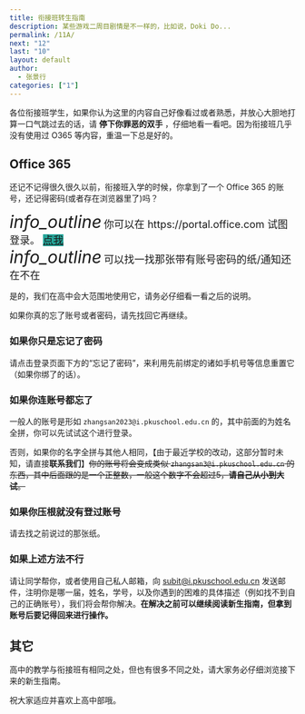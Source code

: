 ```yaml
---
title: 衔接班转生指南
description: 某些游戏二周目剧情是不一样的，比如说，Doki Do...
permalink: /11A/
next: "12"
last: "10"
layout: default
author:
  - 张景行
categories: ["1"]
---
```


各位衔接班学生，如果你认为这里的内容自己好像看过或者熟悉，并放心大胆地打算一口气跳过去的话，请 **停下你罪恶的双手** ，仔细地看一看吧。因为衔接班几乎没有使用过 O365 等内容，重温一下总是好的。

## Office  365

还记不记得很久很久以前，衔接班入学的时候，你拿到了一个 Office 365 的账号，还记得密码(或者存在浏览器里了)吗？

<div class="card-panel flex-center accent-text">
    <i style="font-size: 30px;" class="material-icons">info_outline</i>
    <span style="font-size: 18px;">你可以在 https://portal.office.com 试图登录。
    <a href="https://portal.office.com" target="_blank" normal class="pill-btn z-depth-1 white-text" style="background-color:#26a69a;" title="点我！">点我</a>
    </span>
</div>

<div class="card-panel flex-center accent-text">
    <i style="font-size: 30px;" class="material-icons">info_outline</i>
    <span style="font-size: 18px;">可以找一找那张带有账号密码的纸/通知还在不在
    </span>
</div>

<!-- > 你可以在 <https://portal.office.com> 试图登录 -->

是的，我们在高中会大范围地使用它，请务必仔细看一看之后的说明。

如果你真的忘了账号或者密码，请先找回它再继续。

### 如果你只是忘记了密码

请点击登录页面下方的“忘记了密码”，来利用先前绑定的诸如手机号等信息重置它（如果你绑了的话）。

### 如果你连账号都忘了

一般人的账号是形如 `zhangsan2023@i.pkuschool.edu.cn` 的，其中前面的为姓名全拼，你可以先试试这个进行登录。

否则，如果你的名字全拼与其他人相同，【由于最近学校的改动，这部分暂时未知，请直接**联系我们**】~~你的账号将会变成类似 `zhangsan3@i.pkuschool.edu.cn` 的东西，其中后面跟的是一个正整数，一般这个数字不会超过5，**请自己从小到大试**。~~

### 如果你压根就没有登过账号

请去找之前说过的那张纸。

### 如果上述方法不行

请让同学帮你，或者使用自己私人邮箱，向 <subit@i.pkuschool.edu.cn> 发送邮件，注明你是哪一届，姓名，学号，以及你遇到的困难的具体描述（例如找不到自己的正确账号），我们将会帮你解决。**在解决之前可以继续阅读新生指南，但拿到账号后要记得回来进行操作。**

## 其它

高中的教学与衔接班有相同之处，但也有很多不同之处，请大家务必仔细浏览接下来的新生指南。

祝大家适应并喜欢上高中部哦。
